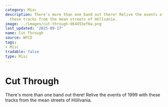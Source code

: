 ```yaml
---
category: Misc
description: There's more than one band out there! Relive the events of 1999 with
  these tracks from the mean streets of Höllvania.
image: ../images/cut-through-d64455ef6a.png
last_updated: '2025-09-17'
name: Cut Through
source: WFCD
tags:
- Misc
tradable: false
type: Misc
---
```


# Cut Through

There's more than one band out there! Relive the events of 1999 with these tracks from the mean streets of Höllvania.


